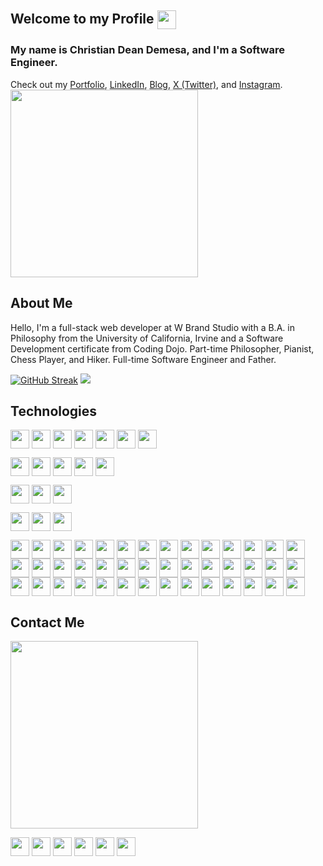 ## Welcome to my Profile <a href="https://camo.githubusercontent.com/d3359cb00ab0b5ed8f2e1fe3fceb4fbaf3b614340f8c0db99c17b9f50b351770/68747470733a2f2f656d6f6a69732e736c61636b6d6f6a69732e636f6d2f656d6f6a69732f696d616765732f313533313834393433302f343234362f626c6f622d73756e676c61737365732e6769663f31353331383439343330" target="blank"><img align="center" src="https://camo.githubusercontent.com/d3359cb00ab0b5ed8f2e1fe3fceb4fbaf3b614340f8c0db99c17b9f50b351770/68747470733a2f2f656d6f6a69732e736c61636b6d6f6a69732e636f6d2f656d6f6a69732f696d616765732f313533313834393433302f343234362f626c6f622d73756e676c61737365732e6769663f31353331383439343330" height="30" /></a>

### My name is Christian Dean Demesa, and I'm a Software Engineer.
Check out my [Portfolio](https://christian-dean-demesa-portfolio.netlify.app/), [LinkedIn](https://www.linkedin.com/in/dyslecixdev/), [Blog](https://logiclyceum.com/), [X (Twitter)](https://twitter.com/DyslecixDev), and [Instagram](https://www.instagram.com/dyslecixdev/).
<br/>
<a href="https://media4.giphy.com/media/1GEATImIxEXVR79Dhk/giphy.gif?cid=ecf05e478nfj4pbbkeapo5cuahzcgf9apq4eo0pov8ojncil&rid=giphy.gif&ct=g" target="blank"><img align="center" src="https://media4.giphy.com/media/1GEATImIxEXVR79Dhk/giphy.gif?cid=ecf05e478nfj4pbbkeapo5cuahzcgf9apq4eo0pov8ojncil&rid=giphy.gif&ct=g" height="300" /></a>

## About Me
Hello, I'm a full-stack web developer at W Brand Studio with a B.A. in Philosophy from the University of California, Irvine and a Software Development certificate from Coding Dojo. Part-time Philosopher, Pianist, Chess Player, and Hiker. Full-time Software Engineer and Father.

[![GitHub Streak](https://github-readme-streak-stats.herokuapp.com?user=dyslecixdev&date_format=M%20j%5B%2C%20Y%5D)](https://git.io/streak-stats)
<img src="https://github-readme-stats.vercel.app/api/top-langs/?username=dyslecixdev&layout=compact&repo=github-readme-stats" />

## Technologies

<a href="https://img.shields.io/badge/Languages-HTML-f9501c" target="blank"><img align="center" src="https://img.shields.io/badge/Languages-HTML-f9501c" height="30" /></a>
<a href="https://img.shields.io/badge/-CSS-1878bb" target="blank"><img align="center" src="https://img.shields.io/badge/-CSS-1878bb" height="30" /></a>
<a href="https://img.shields.io/badge/-JavaScript-F0DB4F" target="blank"><img align="center" src="https://img.shields.io/badge/-JavaScript-F0DB4F" height="30" /></a>
<a href="https://img.shields.io/badge/-TypeScript-0079CA" target="blank"><img align="center" src="https://img.shields.io/badge/-TypeScript-0079CA" height="30" /></a>
<a href="https://img.shields.io/badge/-Python-FFC300" target="blank"><img align="center" src="https://img.shields.io/badge/-Python-FFC300" height="30" /></a>
<a href="https://img.shields.io/badge/-Java-EC2A2D" target="blank"><img align="center" src="https://img.shields.io/badge/-Java-EC2A2D" height="30" /></a>
<a href="https://img.shields.io/badge/-SQL-1E75BA" target="blank"><img align="center" src="https://img.shields.io/badge/-SQL-1E75BA" height="30" /></a>

<a href="https://img.shields.io/badge/Frameworks-React-00D5F7" target="blank"><img align="center" src="https://img.shields.io/badge/Frameworks and Libraries-React.js-00D5F7" height="30" /></a>
<a href="https://img.shields.io/badge/-Next.js-black" target="blank"><img align="center" src="https://img.shields.io/badge/-Next.js-black" height="30" /></a>
<a href="https://img.shields.io/badge/-Angular-D6002F" target="blank"><img align="center" src="https://img.shields.io/badge/-Angular-D6002F" height="30" /></a>
<a href="https://img.shields.io/badge/-Flask-white" target="blank"><img align="center" src="https://img.shields.io/badge/-Flask-white" height="30" /></a>
<a href="https://img.shields.io/badge/-Spring Boot-72B646" target="blank"><img align="center" src="https://img.shields.io/badge/-Spring Boot-72B646" height="30" /></a>

<a href="https://img.shields.io/badge/Databases-MongoDB-5FAB49" target="blank"><img align="center" src="https://img.shields.io/badge/Databases-MongoDB-5FAB49" height="30" /></a>
<a href="https://img.shields.io/badge/-MySQL-106279" target="blank"><img align="center" src="https://img.shields.io/badge/-MySQL-106279" height="30" /></a>
<a href="https://img.shields.io/badge/-SQLite-4E7AAD" target="blank"><img align="center" src="https://img.shields.io/badge/-SQLite-4E7AAD" height="30" /></a>

<a href="https://img.shields.io/badge/Deployment-Vercel-black" target="blank"><img align="center" src="https://img.shields.io/badge/Deployment-Vercel-black" height="30" /></a>
<a href="https://img.shields.io/badge/-Netlify-34C3BB" target="blank"><img align="center" src="https://img.shields.io/badge/-Netlify-34C3BB" height="30" /></a>
<a href="https://img.shields.io/badge/-Render-74f0cc" target="blank"><img align="center" src="https://img.shields.io/badge/-Render-74f0cc" height="30" /></a>

<a href="https://img.shields.io/badge/Other Tools-VS Code-black" target="blank"><img align="center" src="https://img.shields.io/badge/Other Tools-VS Code-black" height="30" /></a>
<a href="https://img.shields.io/badge/-Git-F0573B" target="blank"><img align="center" src="https://img.shields.io/badge/-Git-F0573B" height="30" /></a>
<a href="https://img.shields.io/badge/-GitHub-black" target="blank"><img align="center" src="https://img.shields.io/badge/-GitHub-black" height="30" /></a>
<a href="https://img.shields.io/badge/-Bitbucket-2F88FF" target="blank"><img align="center" src="https://img.shields.io/badge/-Bitbucket-2F88FF" height="30" /></a>
<a href="https://img.shields.io/badge/-Figma-F34E1D" target="blank"><img align="center" src="https://img.shields.io/badge/-Figma-F34E1D" height="30" /></a>
<a href="https://img.shields.io/badge/-Canva-33c6cd" target="blank"><img align="center" src="https://img.shields.io/badge/-Canva-33c6cd" height="30" /></a>
<a href="https://img.shields.io/badge/-jQuery-146DAE" target="blank"><img align="center" src="https://img.shields.io/badge/-jQuery-146DAE" height="30" /></a>
<a href="https://img.shields.io/badge/-Vite-FCB923" target="blank"><img align="center" src="https://img.shields.io/badge/-Vite-FCB923" height="30" /></a>
<a href="https://img.shields.io/badge/-ESLint-EA6322" target="blank"><img align="center" src="https://img.shields.io/badge/-ESLint-EA6322" height="30" /></a>
<a href="https://img.shields.io/badge/-Prettier-C08EC0" target="blank"><img align="center" src="https://img.shields.io/badge/-Prettier-C08EC0" height="30" /></a>
<a href="https://img.shields.io/badge/-Docker-259EC8" target="blank"><img align="center" src="https://img.shields.io/badge/-Docker-259EC8" height="30" /></a>
<a href="https://img.shields.io/badge/-Node.js-7FC728" target="blank"><img align="center" src="https://img.shields.io/badge/-Node.js-7FC728" height="30" /></a>
<a href="https://img.shields.io/badge/-Express.js-F0DB4F" target="blank"><img align="center" src="https://img.shields.io/badge/-Express.js-F0DB4F" height="30" /></a>
<a href="https://img.shields.io/badge/-Mongoose-5FAB49" target="blank"><img align="center" src="https://img.shields.io/badge/-Mongoose-5FAB49" height="30" /></a>
<a href="https://img.shields.io/badge/-Puppeteer-3cd9a4" target="blank"><img align="center" src="https://img.shields.io/badge/-Puppeteer-3cd9a4" height="30" /></a>
<a href="https://img.shields.io/badge/-NumPy-547cd0" target="blank"><img align="center" src="https://img.shields.io/badge/-NumPy-547cd0" height="30" /></a>
<a href="https://img.shields.io/badge/-Pandas-1c0f5a" target="blank"><img align="center" src="https://img.shields.io/badge/-Pandas-1c0f5a" height="30" /></a>
<a href="https://img.shields.io/badge/-Postman-FA7241" target="blank"><img align="center" src="https://img.shields.io/badge/-Postman-FA7241" height="30" /></a>
<a href="https://img.shields.io/badge/-Firebase-FA7241" target="blank"><img align="center" src="https://img.shields.io/badge/-Firebase-FA7241" height="30" /></a>
<a href="https://img.shields.io/badge/-Supabase-42D093" target="blank"><img align="center" src="https://img.shields.io/badge/-Supabase-42D093" height="30" /></a>
<a href="https://img.shields.io/badge/-Appwrite-f0366a" target="blank"><img align="center" src="https://img.shields.io/badge/-Appwrite-f0366a" height="30" /></a>
<a href="https://img.shields.io/badge/-DigitalOcean-0B6DFF" target="blank"><img align="center" src="https://img.shields.io/badge/-DigitalOcean-0B6DFF" height="30" /></a>
<a href="https://img.shields.io/badge/-JSON-9A7CA9" target="blank"><img align="center" src="https://img.shields.io/badge/-JSON-9A7CA9" height="30" /></a>
<a href="https://img.shields.io/badge/-SASS-CC6596" target="blank"><img align="center" src="https://img.shields.io/badge/-SASS-CC6596" height="30" /></a>
<a href="https://img.shields.io/badge/-Tailwind-42A4AC" target="blank"><img align="center" src="https://img.shields.io/badge/-Tailwind-42A4AC" height="30" /></a>
<a href="https://img.shields.io/badge/-Styled Components-d776b2" target="blank"><img align="center" src="https://img.shields.io/badge/-Styled Components-d776b2" height="30" /></a>
<a href="https://img.shields.io/badge/-Bootstrap-7C24F6" target="blank"><img align="center" src="https://img.shields.io/badge/-Bootstrap-7C24F6" height="30" /></a>
<a href="https://img.shields.io/badge/-Material UI-1383ff" target="blank"><img align="center" src="https://img.shields.io/badge/-Material UI-1383ff" height="30" /></a>
<a href="https://img.shields.io/badge/-Headless UI-6cd8ff" target="blank"><img align="center" src="https://img.shields.io/badge/-Headless UI-6cd8ff" height="30" /></a>
<a href="https://img.shields.io/badge/-Angular Material-fa9017" target="blank"><img align="center" src="https://img.shields.io/badge/-Angular Material-fa9017" height="30" /></a>
<a href="https://img.shields.io/badge/-React Spring-fa7979" target="blank"><img align="center" src="https://img.shields.io/badge/-React Spring-fa7979" height="30" /></a>
<a href="https://img.shields.io/badge/-Framer Motion-eb1bc3" target="blank"><img align="center" src="https://img.shields.io/badge/-Framer Motion-eb1bc3" height="30" /></a>
<a href="https://img.shields.io/badge/-Three.js-white" target="blank"><img align="center" src="https://img.shields.io/badge/-Three.js-white" height="30" /></a>
<a href="https://img.shields.io/badge/-Axios-804d95" target="blank"><img align="center" src="https://img.shields.io/badge/-Axios-804d95" height="30" /></a>
<a href="https://img.shields.io/badge/-Zustand-ebb543" target="blank"><img align="center" src="https://img.shields.io/badge/-Zustand-ebb543" height="30" /></a>
<a href="https://img.shields.io/badge/-Redux-7248B7" target="blank"><img align="center" src="https://img.shields.io/badge/-Redux-7248B7" height="30" /></a>
<a href="https://img.shields.io/badge/-Formik-0a56cb" target="blank"><img align="center" src="https://img.shields.io/badge/-Formik-0a56cb" height="30" /></a>
<a href="https://img.shields.io/badge/-Yup-black" target="blank"><img align="center" src="https://img.shields.io/badge/-Yup-black" height="30" /></a>
<a href="https://img.shields.io/badge/-React Testing Library-00D5F7" target="blank"><img align="center" src="https://img.shields.io/badge/-React Testing Library-00D5F7" height="30" /></a>
<a href="https://img.shields.io/badge/-Jest-CB4C26" target="blank"><img align="center" src="https://img.shields.io/badge/-Jest-CB4C26" height="30" /></a>
<a href="https://img.shields.io/badge/-Vitest-7ba525" target="blank"><img align="center" src="https://img.shields.io/badge/-Vitest-7ba525" height="30" /></a>
<a href="https://img.shields.io/badge/-WordPress-0070E0" target="blank"><img align="center" src="https://img.shields.io/badge/-WordPress-0070E0" height="30" /></a>

## Contact Me
<a href="https://media.giphy.com/media/Jxt4LYaJ7jCI8/giphy-downsized-large.gif" target="blank"><img align="center" src="https://media.giphy.com/media/Jxt4LYaJ7jCI8/giphy-downsized-large.gif" height="300" /></a>

<a href="https://github.com/dyslecixdev" target="blank"><img align="center" src="https://img.shields.io/github/followers/dyslecixdev?style=social" height="30" /></a>
<a href="https://christian-dean-demesa-portfolio.netlify.app/" target="blank"><img align="center" src="https://img.shields.io/badge/-Portfolio-9d3582" height="30" /></a>
<a href="https://www.linkedin.com/in/dyslecixdev/" target="blank"><img align="center" src="https://img.shields.io/badge/-Linkedin-0b66c2" height="30" /></a>
<a href="https://logiclyceum.com/" target="blank"><img align="center" src="https://img.shields.io/badge/-Blog-4639ab" height="30" /></a>
<a href="https://twitter.com/DyslecixDev" target="blank"><img align="center" src="https://img.shields.io/badge/-X (Twitter)-black" height="30" /></a>
<a href="https://www.instagram.com/dyslecixdev/" target="blank"><img align="center" src="https://img.shields.io/badge/-Instagram-e6446b" height="30" /></a>


